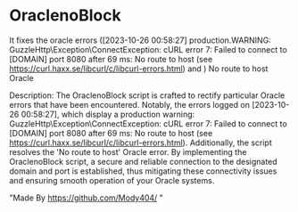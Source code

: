 # OraclenoBlock
It fixes the oracle errors ([2023-10-26 00:58:27] production.WARNING: GuzzleHttp\Exception\ConnectException: cURL error 7: Failed to connect to [DOMAIN] port 8080 after 69 ms: No route to host (see https://curl.haxx.se/libcurl/c/libcurl-errors.html)  and ) No route to host  Oracle 

Description:
The OraclenoBlock script is crafted to rectify particular Oracle errors that have been encountered. Notably, the errors logged on [2023-10-26 00:58:27], which display a production warning: GuzzleHttp\Exception\ConnectException: cURL error 7: Failed to connect to [DOMAIN] port 8080 after 69 ms: No route to host (see https://curl.haxx.se/libcurl/c/libcurl-errors.html). Additionally, the script resolves the 'No route to host' Oracle error. By implementing the OraclenoBlock script, a secure and reliable connection to the designated domain and port is established, thus mitigating these connectivity issues and ensuring smooth operation of your Oracle systems.

 "Made By https://github.com/Mody404/ "
